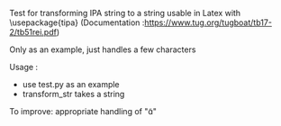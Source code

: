 Test for transforming IPA string to a string usable in Latex with \usepackage{tipa} (Documentation :https://www.tug.org/tugboat/tb17-2/tb51rei.pdf)

Only as an example, just handles a few characters

Usage :
- use test.py as an example
- transform_str takes a string

To improve: appropriate handling of "ɑ̃"

